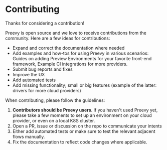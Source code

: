 # Contributing

Thanks for considering a contribution!

Preevy is open source and we love to receive contributions from the community. Here are a few ideas for contributions:

* Expand and correct the documentation where needed
* Add examples and how-tos for using Preevy in various scenarios: Guides on adding Preview Environments for your favorite front-end framework, Example CI integrations for more providers.
* Submit bug reports and fixes
* Improve the UX
* Add automated tests
* Add missing functionality; small or big features (example of the latter: drivers for more cloud providers)

When contributing, please follow the guidelines:

1. **Contributors should be Preevy users**. If you haven't used Preevy yet, please take a few moments to set up an environment on your cloud provider, or even on a local K8S cluster.
1. Open a PR, issue or discussion on the repo to communicate your intents
1. Either add automated tests or make sure to test the relevant adjacent flows manually.
1. Fix the documentation to reflect code changes where applicable.
